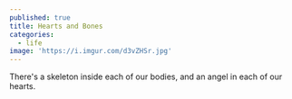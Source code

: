 ```yaml
---
published: true
title: Hearts and Bones
categories:
  - life
image: 'https://i.imgur.com/d3vZHSr.jpg'
---
```

There's a skeleton 
inside each of our bodies, 
and an angel 
in each of our hearts.
